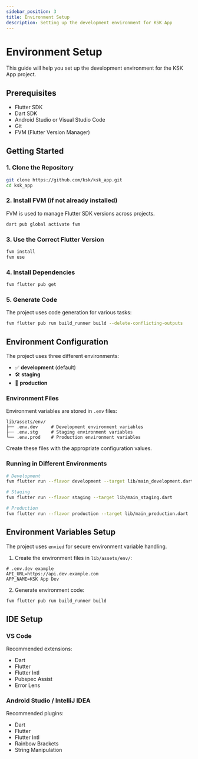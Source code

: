 ```yaml
---
sidebar_position: 3
title: Environment Setup
description: Setting up the development environment for KSK App
---
```


# Environment Setup

This guide will help you set up the development environment for the KSK App project.

## Prerequisites

- Flutter SDK
- Dart SDK
- Android Studio or Visual Studio Code
- Git
- FVM (Flutter Version Manager)

## Getting Started

### 1. Clone the Repository

```bash
git clone https://github.com/ksk/ksk_app.git
cd ksk_app
```

### 2. Install FVM (if not already installed)

FVM is used to manage Flutter SDK versions across projects.

```bash
dart pub global activate fvm
```

### 3. Use the Correct Flutter Version

```bash
fvm install
fvm use
```

### 4. Install Dependencies

```bash
fvm flutter pub get
```

### 5. Generate Code

The project uses code generation for various tasks:

```bash
fvm flutter pub run build_runner build --delete-conflicting-outputs
```

## Environment Configuration

The project uses three different environments:

- ✅ **development** (default)
- 🛠️ **staging**
- 🚀 **production**

### Environment Files

Environment variables are stored in `.env` files:

```
lib/assets/env/
├── .env.dev     # Development environment variables
├── .env.stg     # Staging environment variables
└── .env.prod    # Production environment variables
```

Create these files with the appropriate configuration values.

### Running in Different Environments

```bash
# Development
fvm flutter run --flavor development --target lib/main_development.dart

# Staging
fvm flutter run --flavor staging --target lib/main_staging.dart

# Production
fvm flutter run --flavor production --target lib/main_production.dart
```

## Environment Variables Setup

The project uses `envied` for secure environment variable handling.

1. Create the environment files in `lib/assets/env/`:

```
# .env.dev example
API_URL=https://api.dev.example.com
APP_NAME=KSK App Dev
```

2. Generate environment code:

```bash
fvm flutter pub run build_runner build
```

## IDE Setup

### VS Code

Recommended extensions:
- Dart
- Flutter
- Flutter Intl
- Pubspec Assist
- Error Lens

### Android Studio / IntelliJ IDEA

Recommended plugins:
- Dart
- Flutter
- Flutter Intl
- Rainbow Brackets
- String Manipulation 